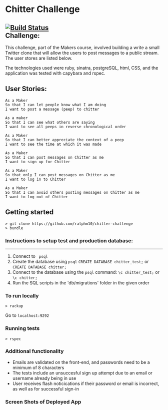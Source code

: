 Chitter Challenge
=================
[![Build Status](https://travis-ci.com/ralphm10/chitter-challenge.svg?branch=master)](https://travis-ci.com/ralphm10/chitter-challenge)<br>
Challenge:
-------

This challenge, part of the Makers course, involved building a write a small Twitter clone that will allow the users to post messages to a public stream. The user stores are listed below. 

The technologies used were ruby, sinatra, postgreSQL, html, CSS, and the application was tested with capybara and rspec.

User Stories:
-------

```
As a Maker
So that I can let people know what I am doing  
I want to post a message (peep) to chitter

As a maker
So that I can see what others are saying  
I want to see all peeps in reverse chronological order

As a Maker
So that I can better appreciate the context of a peep
I want to see the time at which it was made

As a Maker
So that I can post messages on Chitter as me
I want to sign up for Chitter

As a Maker
So that only I can post messages on Chitter as me
I want to log in to Chitter

As a Maker
So that I can avoid others posting messages on Chitter as me
I want to log out of Chitter

```
## Getting started
```
> git clone https://github.com/ralphm10/chitter-challenge
> bundle
```

### Instructions to setup test and production database:
-----

1. Connect to ``` psql```
2. Create the database using ```psql```
```CREATE DATABASE chitter_test;``` or ```CREATE DATABASE chitter;```
3. Connect to the database using the ```psql``` command:
```\c chitter_test;``` or ```\c chitter;```
4. Run the SQL scripts in the 'db/migrations' folder in the given order

### To run locally
```
> rackup
```
Go to <code>localhost:9292</code>

### Running tests
```
> rspec
```
### Additional functionality

* Emails are validated on the front-end, and passwords need to be a minimum of 8 characters 
* The tests include an unsuccesful sign up attempt due to an email or username already being in use
* User receives flash noticications if their password or email is incorrect, as well as for successful sign-in

### Screen Shots of Deployed App



